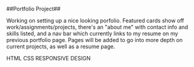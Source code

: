 ##Portfolio Project##

Working on setting up a nice looking porfolio. Featured cards show off work/assignments/projects, there's an "about me" with contact info and skills listed, and a nav bar which currently links to my resume on my previous portfolio page. Pages will be added to go into more depth on current projects, as well as a resume page.


HTML
CSS
RESPONSIVE DESIGN

